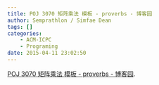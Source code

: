```yaml
---
title: POJ 3070 矩阵乘法 模板 - proverbs - 博客园
author: Semprathlon / Simfae Dean
tags: []
categories:
	- ACM-ICPC
	- Programing
date: 2015-04-11 23:02:50
---
```

<a href='http://www.cnblogs.com/proverbs/archive/2012/10/10/2718799.html'>POJ 3070 矩阵乘法 模板 - proverbs - 博客园</a>.